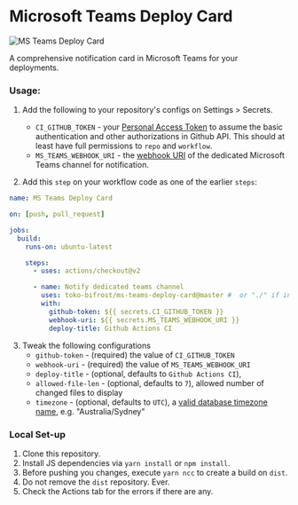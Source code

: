 # Microsoft Teams Deploy Card

![MS Teams Deploy Card](https://github.com/toko-bifrost/ms-teams-deploy-card/workflows/MS%20Teams%20Deploy%20Card/badge.svg)

A comprehensive notification card in Microsoft Teams for your deployments.

### Usage:

1. Add the following to your repository's configs on Settings > Secrets.

   - `CI_GITHUB_TOKEN` - your [Personal Access Token](https://github.com/settings/tokens) to assume the basic authentication and other authorizations in Github API. This should at least have full permissions to `repo` and `workflow`.
   - `MS_TEAMS_WEBHOOK_URI` - the [webhook URI](https://docs.microsoft.com/en-us/microsoftteams/platform/webhooks-and-connectors/how-to/add-incoming-webhook) of the dedicated Microsoft Teams channel for notification.

2. Add this `step` on your workflow code as one of the earlier `steps`:

```yaml
name: MS Teams Deploy Card

on: [push, pull_request]

jobs:
  build:
    runs-on: ubuntu-latest

    steps:
      - uses: actions/checkout@v2

      - name: Notify dedicated teams channel
        uses: toko-bifrost/ms-teams-deploy-card@master #  or "./" if in a local set-up
        with:
          github-token: ${{ secrets.CI_GITHUB_TOKEN }}
          webhook-uri: ${{ secrets.MS_TEAMS_WEBHOOK_URI }}
          deploy-title: Github Actions CI
```

3. Tweak the following configurations
   - `github-token` - (required) the value of `CI_GITHUB_TOKEN`
   - `webhook-uri` - (required) the value of `MS_TEAMS_WEBHOOK_URI`
   - `deploy-title` - (optional, defaults to `Github Actions CI`),
   - `allowed-file-len` - (optional, defaults to `7`), allowed number of changed files to display
   - `timezone` - (optional, defaults to `UTC`), a [valid database timezone name](https://en.wikipedia.org/wiki/List_of_tz_database_time_zones), e.g. "Australia/Sydney"

### Local Set-up

1. Clone this repository.
2. Install JS dependencies via `yarn install` or `npm install`.
3. Before pushing you changes, execute `yarn ncc` to create a build on `dist`.
4. Do not remove the `dist` repository. Ever.
5. Check the Actions tab for the errors if there are any.
